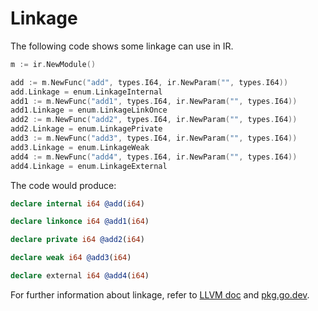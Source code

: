 # Linkage

The following code shows some linkage can use in IR.

```go
m := ir.NewModule()

add := m.NewFunc("add", types.I64, ir.NewParam("", types.I64))
add.Linkage = enum.LinkageInternal
add1 := m.NewFunc("add1", types.I64, ir.NewParam("", types.I64))
add1.Linkage = enum.LinkageLinkOnce
add2 := m.NewFunc("add2", types.I64, ir.NewParam("", types.I64))
add2.Linkage = enum.LinkagePrivate
add3 := m.NewFunc("add3", types.I64, ir.NewParam("", types.I64))
add3.Linkage = enum.LinkageWeak
add4 := m.NewFunc("add4", types.I64, ir.NewParam("", types.I64))
add4.Linkage = enum.LinkageExternal
```

The code would produce:

```llvm
declare internal i64 @add(i64)

declare linkonce i64 @add1(i64)

declare private i64 @add2(i64)

declare weak i64 @add3(i64)

declare external i64 @add4(i64)
```

For further information about linkage, refer to [LLVM doc](https://llvm.org/docs/LangRef.html#linkage-types) and [pkg.go.dev](https://pkg.go.dev/github.com/llir/llvm/ir/enum?tab=doc#Linkage).
